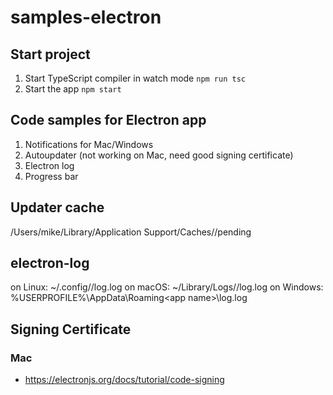 # samples-electron

## Start project

1. Start TypeScript compiler in watch mode `npm run tsc`
2. Start the app `npm start`

## Code samples for Electron app

1. Notifications for Mac/Windows
2. Autoupdater (not working on Mac, need good signing certificate)
3. Electron log
4. Progress bar

## Updater cache

/Users/mike/Library/Application Support/Caches/<app name>/pending

## electron-log

on Linux: ~/.config/<app name>/log.log
on macOS: ~/Library/Logs/<app name>/log.log
on Windows: %USERPROFILE%\AppData\Roaming\<app name>\log.log

## Signing Certificate

### Mac

- https://electronjs.org/docs/tutorial/code-signing
